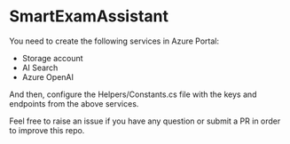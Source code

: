 # SmartExamAssistant

You need to create the following services in Azure Portal:

* Storage account
* AI Search
* Azure OpenAI

And then, configure the Helpers/Constants.cs file with the keys and endpoints from the above services.

Feel free to raise an issue if you have any question or submit a PR in order to improve this repo.
